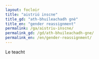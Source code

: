 ```yaml
---
layout: focloir
title: "aistriú inscne"
title_gd: "ath-bhuileachadh gnè"
title_en: "gender reassignment"
permalink: /ga/aistriu-inscne/
permalink_gd: /gd/ath-bhuileachadh-gne/
permalink_en: /en/gender-reassignment/
---
```


Le teacht